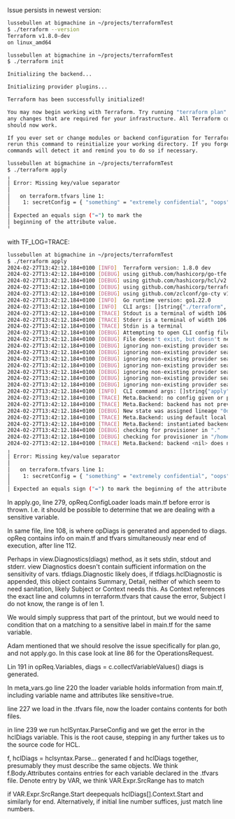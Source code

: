 Issue persists in newest version:

```bash
lussebullen at bigmachine in ~/projects/terraformTest
$ ./terraform --version
Terraform v1.8.0-dev
on linux_amd64

lussebullen at bigmachine in ~/projects/terraformTest
$ ./terraform init

Initializing the backend...

Initializing provider plugins...

Terraform has been successfully initialized!

You may now begin working with Terraform. Try running "terraform plan" to see
any changes that are required for your infrastructure. All Terraform commands
should now work.

If you ever set or change modules or backend configuration for Terraform,
rerun this command to reinitialize your working directory. If you forget, other
commands will detect it and remind you to do so if necessary.

lussebullen at bigmachine in ~/projects/terraformTest
$ ./terraform apply
╷
│ Error: Missing key/value separator
│
│   on terraform.tfvars line 1:
│    1: secretConfig = { "something" = "extremely confidential", "oops" }
│
│ Expected an equals sign ("=") to mark the
│ beginning of the attribute value.
╵
```

with TF\_LOG=TRACE:

```bash
lussebullen at bigmachine in ~/projects/terraformTest
$ ./terraform apply
2024-02-27T13:42:12.184+0100 [INFO]  Terraform version: 1.8.0 dev
2024-02-27T13:42:12.184+0100 [DEBUG] using github.com/hashicorp/go-tfe v1.41.0
2024-02-27T13:42:12.184+0100 [DEBUG] using github.com/hashicorp/hcl/v2 v2.19.2-0.20240214205714-fe0951f68911
2024-02-27T13:42:12.184+0100 [DEBUG] using github.com/hashicorp/terraform-svchost v0.1.1
2024-02-27T13:42:12.184+0100 [DEBUG] using github.com/zclconf/go-cty v1.14.1
2024-02-27T13:42:12.184+0100 [INFO]  Go runtime version: go1.22.0
2024-02-27T13:42:12.184+0100 [INFO]  CLI args: []string{"./terraform", "apply"}
2024-02-27T13:42:12.184+0100 [TRACE] Stdout is a terminal of width 106
2024-02-27T13:42:12.184+0100 [TRACE] Stderr is a terminal of width 106
2024-02-27T13:42:12.184+0100 [TRACE] Stdin is a terminal
2024-02-27T13:42:12.184+0100 [DEBUG] Attempting to open CLI config file: /home/lussebullen/.terraformrc
2024-02-27T13:42:12.184+0100 [DEBUG] File doesn't exist, but doesn't need to. Ignoring.
2024-02-27T13:42:12.184+0100 [DEBUG] ignoring non-existing provider search directory terraform.d/plugins
2024-02-27T13:42:12.184+0100 [DEBUG] ignoring non-existing provider search directory /home/lussebullen/.terraform.d/plugins
2024-02-27T13:42:12.184+0100 [DEBUG] ignoring non-existing provider search directory /home/lussebullen/.local/share/terraform/plugins
2024-02-27T13:42:12.184+0100 [DEBUG] ignoring non-existing provider search directory /home/lussebullen/.local/share/flatpak/exports/share/terraform/plugins
2024-02-27T13:42:12.184+0100 [DEBUG] ignoring non-existing provider search directory /var/lib/flatpak/exports/share/terraform/plugins
2024-02-27T13:42:12.184+0100 [DEBUG] ignoring non-existing provider search directory /usr/local/share/terraform/plugins
2024-02-27T13:42:12.184+0100 [DEBUG] ignoring non-existing provider search directory /usr/share/terraform/plugins
2024-02-27T13:42:12.184+0100 [INFO]  CLI command args: []string{"apply"}
2024-02-27T13:42:12.184+0100 [TRACE] Meta.Backend: no config given or present on disk, so returning nil config
2024-02-27T13:42:12.184+0100 [TRACE] Meta.Backend: backend has not previously been initialized in this working directory
2024-02-27T13:42:12.184+0100 [DEBUG] New state was assigned lineage "0dd8797b-238b-2e36-6c66-8d2ea41c392d"
2024-02-27T13:42:12.184+0100 [TRACE] Meta.Backend: using default local state only (no backend configuration, and no existing initialized backend)
2024-02-27T13:42:12.184+0100 [TRACE] Meta.Backend: instantiated backend of type <nil>
2024-02-27T13:42:12.184+0100 [DEBUG] checking for provisioner in "."
2024-02-27T13:42:12.184+0100 [DEBUG] checking for provisioner in "/home/lussebullen/projects/terraformTest"
2024-02-27T13:42:12.184+0100 [TRACE] Meta.Backend: backend <nil> does not support operations, so wrapping it in a local backend
╷
│ Error: Missing key/value separator
│
│   on terraform.tfvars line 1:
│    1: secretConfig = { "something" = "extremely confidential", "oops" }
│
│ Expected an equals sign ("=") to mark the beginning of the attribute value.
```

In apply.go, line 279, opReq.ConfigLoader loads main.tf before error is thrown. 
I.e. it should be possible to determine that we are dealing with a sensitive variable.

In same file, line 108, is where opDiags is generated and appended to diags. opReq contains info on main.tf and tfvars simultaneously near end of execution, after line 112.

Perhaps in view.Diagnostics(diags) method, as it sets stdin, stdout and stderr.
view Diagnostics doesn't contain sufficient information on the sensitivity of vars.
tfdiags.Diagnostic likely does, if tfdiags.hclDiagnostic is appended, this object contains
Summary, Detail, neither of which seem to need sanitation, likely Subject or Context needs this.
As Context references the exact line and columns in terraform.tfvars that cause the error, Subject I do not know, the range is of len 1.

We would simply suppress that part of the printout, but we would need to condition that on a matching to a sensitive label in main.tf for the same variable.

Adam mentioned that we should resolve the issue specifically for plan.go, and not apply.go.
In this case look at line 86 for the OperationsRequest.

Lin 191 in opReq.Variables, diags = c.collectVariableValues() diags is generated.

In meta_vars.go line 220 the loader variable holds information from main.tf, including variable name and attributes like sensitive=true.

line 227 we load in the .tfvars file, now the loader contains contents for both files.

in line 239 we run hclSyntax.ParseConfig and we get the error in the hclDiags variable.
This is the root cause, stepping in any further takes us to the source code for HCL.

f, hclDiags = hclsyntax.Parse...
generated f and hclDiags together, presumably they must describe the same objects. 
We think f.Body.Attributes contains entries for each variable declared in the .tfvars file.
Denote entry by VAR, we think VAR.Expr.SrcRange has to match 

if VAR.Expr.SrcRange.Start deepequals hclDiags[].Context.Start and similarly for end.
Alternatively, if initial line number suffices, just match line numbers.
